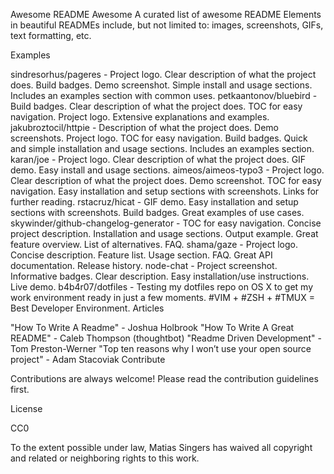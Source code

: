 
Awesome README Awesome
A curated list of awesome README
Elements in beautiful READMEs include, but not limited to: images, screenshots, GIFs, text formatting, etc.

Examples

sindresorhus/pageres - Project logo. Clear description of what the project does. Build badges. Demo screenshot. Simple install and usage sections. Includes an examples section with common uses.
petkaantonov/bluebird - Build badges. Clear description of what the project does. TOC for easy navigation. Project logo. Extensive explanations and examples.
jakubroztocil/httpie - Description of what the project does. Demo screenshots. Project logo. TOC for easy navigation. Build badges. Quick and simple installation and usage sections. Includes an examples section.
karan/joe - Project logo. Clear description of what the project does. GIF demo. Easy install and usage sections.
aimeos/aimeos-typo3 - Project logo. Clear description of what the project does. Demo screenshot. TOC for easy navigation. Easy installation and setup sections with screenshots. Links for further reading.
rstacruz/hicat - GIF demo. Easy installation and setup sections with screenshots. Build badges. Great examples of use cases.
skywinder/github-changelog-generator - TOC for easy navigation. Concise project description. Installation and usage sections. Output example. Great feature overview. List of alternatives. FAQ.
shama/gaze - Project logo. Concise description. Feature list. Usage section. FAQ. Great API documentation. Release history.
node-chat - Project screenshot. Informative badges. Clear description. Easy installation/use instructions. Live demo.
b4b4r07/dotfiles - Testing my dotfiles repo on OS X to get my work environment ready in just a few moments. #VIM + #ZSH + #TMUX = Best Developer Environment.
Articles

"How To Write A Readme" - Joshua Holbrook
"How To Write A Great README" - Caleb Thompson (thoughtbot)
"Readme Driven Development" - Tom Preston-Werner
"Top ten reasons why I won’t use your open source project" - Adam Stacoviak
Contribute

Contributions are always welcome! Please read the contribution guidelines first.

License

CC0

To the extent possible under law, Matias Singers has waived all copyright and related or neighboring rights to this work.
